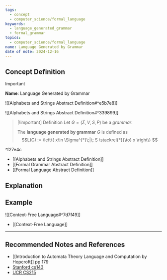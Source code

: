 ```yaml
---
tags:
  - concept
  - computer_science/formal_language
keywords:
  - language_generated_grammar
  - formal_grammar
topics:
  - computer_science/formal_language
name: Language Generated by Grammar
date of note: 2024-12-16
---
```


## Concept Definition

>[!important]
>**Name**: Language Generated by Grammar

![[Alphabets and Strings Abstract Definition#^e5b7e8]]

![[Alphabets and Strings Abstract Definition#^339899]]

>[!important] Definition
>Let $G=(\Sigma, V, S, P)$ be a *grammar*. 
>
>The **language generated by grammar** $G$ is defined as $$L(G) := \left\{ x\in \Sigma^{*}\;|\; S \stackrel{*}{\to} x \right\} $$ 

^f27e4c

- [[Alphabets and Strings Abstract Definition]]
- [[Formal Grammar Abstract Definition]]
- [[Formal Language Abstract Definition]]


## Explanation



## Example

![[Context-Free Language#^7d7f49]]

- [[Context-Free Language]]



-----------
##  Recommended Notes and References



- [[Introduction to Automata Theory Language and Computation by Hopcroft]] pp 179
- [Stanford cs143](https://web.stanford.edu/class/archive/cs/cs143/cs143.1128/handouts/080%20Formal%20Grammars.pdf)
- [UCR CS215](https://www.cs.ucr.edu/~jiang/cs215/tao-new.pdf)
